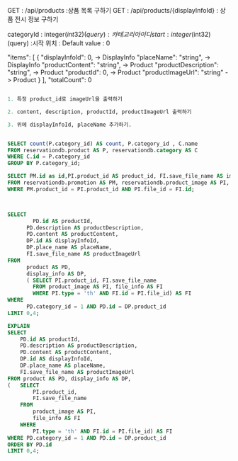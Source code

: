 
GET : /api/products 					:상품 목록 구하기 
GET : /api/products/{displayInfoId} 	: 상품 전시 정보 구하기


categoryId 	: integer($int32) (query)		:카테고리 아이디
start 		: integer($int32) (query)	 	:시작 위치 		: Default value : 0

"items": [
    {
      "displayInfoId": 0,                   -> DisplayInfo
      "placeName": "string",                -> DisplayInfo
      "productContent": "string",           -> Product
      "productDescription": "string",       -> Product
      "productId": 0,                       -> Product
      "productImageUrl": "string"           -> Product
    }
  ],
  "totalCount": 0

```sql

1. 특정 product_id로 imageUrl을 출력하기

2. content, description, productId, productImageUrl 출력하기

3. 위에 displayInfoId, placeName 추가하기.



```


```sql
SELECT count(P.category_id) AS count, P.category_id , C.name
FROM reservationdb.product AS P, reservationdb.category AS C
WHERE C.id = P.category_id
GROUP BY P.category_id;
```

```sql
SELECT PM.id as id,PI.product_id AS product_id, FI.save_file_name AS imageurl
FROM reservationdb.promotion AS PM, reservationdb.product_image AS PI, reservationdb.file_info AS FI
WHERE PM.product_id = PI.product_id AND PI.file_id = FI.id;
```

```sql


SELECT
	    PD.id AS productId,
      PD.description AS productDescription,
      PD.content AS productContent,
      DP.id AS displayInfoId,
      DP.place_name AS placeName,
      FI.save_file_name AS productImageUrl
FROM
      product AS PD,
      display_info AS DP,
      ( SELECT PI.product_id, FI.save_file_name
        FROM product_image AS PI, file_info AS FI
        WHERE PI.type = 'th' AND FI.id = PI.file_id) AS FI
WHERE
      PD.category_id = 1 AND PD.id = DP.product_id
LIMIT 0,4;

EXPLAIN
SELECT 
	PD.id AS productId, 
    PD.description AS productDescription, 
    PD.content AS productContent,
    DP.id AS displayInfoId,
    DP.place_name AS placeName,
    FI.save_file_name AS productImageUrl
FROM product AS PD, display_info AS DP, 
(   SELECT 	
		PI.product_id, 
		FI.save_file_name 
	FROM 
		product_image AS PI, 
		file_info AS FI 
	WHERE 
		PI.type = 'th' AND FI.id = PI.file_id) AS FI
WHERE PD.category_id = 1 AND PD.id = DP.product_id
ORDER BY PD.id
LIMIT 0,4;

```